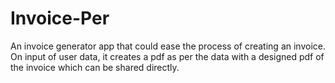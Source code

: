 # Invoice-Per
An invoice generator app that could ease the process of creating an invoice. 
On input of user data, it creates a pdf as per the data with a designed pdf of the invoice which can be shared directly.
